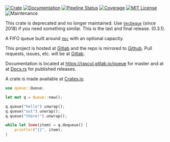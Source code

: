 [![Crate](https://img.shields.io/crates/v/queue.svg)](https://crates.io/crates/queue)
[![Documentation](https://docs.rs/queue/badge.svg)](https://docs.rs/queue)
[![Pipeline Status](https://gitlab.com/rascul/queue/badges/master/pipeline.svg)](https://gitlab.com/rascul/queue/pipelines)
[![Coverage](https://gitlab.com/rascul/queue/badges/master/coverage.svg?job=cov)](https://rascul.gitlab.io/queue/cov/index.html)
[![MIT License](https://img.shields.io/badge/license-MIT-blue.svg)](https://gitlab.com/rascul/queue/blob/master/LICENSE)
![Maintenance](https://img.shields.io/maintenance/no/2018)

This crate is deprecated and no longer maintained. Use
[`VecDeque`](https://doc.rust-lang.org/std/collections/struct.VecDeque.html) (since 2018)
if you need something similar. This is the last and final release. (0.3.1).

A FIFO queue built around [`Vec`](https://doc.rust-lang.org/std/vec/struct.Vec.html)
with an optional capacity.

This project is hosted at [Gitlab](https://gitlab.com/rascul/queue) and the
repo is mirrored to [Github](https://github.com/rascul/queue). Pull requests,
issues, etc. will be at [Gitlab](https://gitlab.com/rascul/queue).

Documentation is located at <https://rascul.gitlab.io/queue> for master
and at at [Docs.rs](https://docs.rs/queue) for published releases.

A crate is made available at [Crates.io](https://crates.io/crates/queue).

```rust
use queue::Queue;

let mut q = Queue::new();

q.queue("hello").unwrap();
q.queue("out").unwrap();
q.queue("there!").unwrap();

while let Some(item) = q.dequeue() {
	println!("{}", item);
}
```
